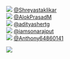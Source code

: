 
 ![](http://pbs.twimg.com/profile_images/1378033720184086533/mTUbwUwC_normal.jpg) [@Shreyastaklikar](https://twitter.com/Shreyastaklikar)<br>![](http://pbs.twimg.com/profile_images/1342869873509212161/ygLz8QfL_normal.jpg) [@AlokPrasadM](https://twitter.com/AlokPrasadM)<br>![](http://pbs.twimg.com/profile_images/1064816065903902720/DmfvRnfP_normal.jpg) [@adityashertg](https://twitter.com/adityashertg)<br>![](http://pbs.twimg.com/profile_images/1373118354744086530/zOqhUeVa_normal.jpg) [@iamsonarajput](https://twitter.com/iamsonarajput)<br>![](http://pbs.twimg.com/profile_images/1334508447648391173/6Y5o02Kq_normal.jpg) [@Anthony64860141](https://twitter.com/Anthony64860141)<br> 

![](https://visitor-badge.laobi.icu/badge?page_id=ponder)

